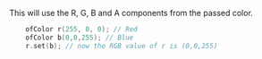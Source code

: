 This will use the R, G, B and A components from the passed color.

```cpp
    ofColor r(255, 0, 0); // Red 
    ofColor b(0,0,255); // Blue
    r.set(b); // now the RGB value of r is (0,0,255)
```
